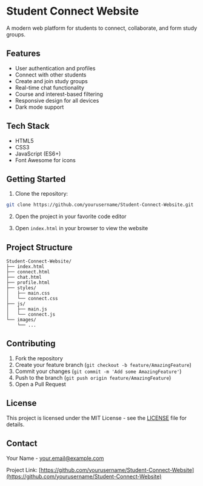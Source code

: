 # Student Connect Website

A modern web platform for students to connect, collaborate, and form study groups.

## Features

- User authentication and profiles
- Connect with other students
- Create and join study groups
- Real-time chat functionality
- Course and interest-based filtering
- Responsive design for all devices
- Dark mode support

## Tech Stack

- HTML5
- CSS3
- JavaScript (ES6+)
- Font Awesome for icons

## Getting Started

1. Clone the repository:
```bash
git clone https://github.com/yourusername/Student-Connect-Website.git
```

2. Open the project in your favorite code editor

3. Open `index.html` in your browser to view the website

## Project Structure

```
Student-Connect-Website/
├── index.html
├── connect.html
├── chat.html
├── profile.html
├── styles/
│   ├── main.css
│   └── connect.css
├── js/
│   ├── main.js
│   └── connect.js
└── images/
    └── ...
```

## Contributing

1. Fork the repository
2. Create your feature branch (`git checkout -b feature/AmazingFeature`)
3. Commit your changes (`git commit -m 'Add some AmazingFeature'`)
4. Push to the branch (`git push origin feature/AmazingFeature`)
5. Open a Pull Request

## License

This project is licensed under the MIT License - see the [LICENSE](LICENSE) file for details.

## Contact

Your Name - your.email@example.com

Project Link: [https://github.com/yourusername/Student-Connect-Website](https://github.com/yourusername/Student-Connect-Website) 